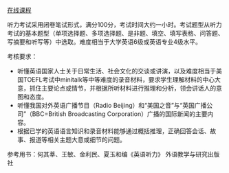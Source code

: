[在线课程](https://my.lexue-cloud.com/courseMng)

听力考试采用闭卷笔试形式，满分100分，考试时间大约一小时。考试题型从听力考试的基本题型（单项选择题、多项选择题、是非题、填空、填写表格、问答题、写摘要和听写等）中选取。难度相当于大学英语6级或英语专业4级水平。

考核要求：
- 听懂英语国家人士关于日常生活、社会文化的交谈或讲演，以及难度相当于美国TOEFL考试中minitalk等中等难度的录音材料，要求学生理解材料的中心大意，抓住主要论点或情节，并根据所听材料进行推理和分析，领会讲话人的意图和态度。
- 听懂我国对外英语广播节目（Radio Beijing）和“美国之音”与“英国广播公司”（BBC=British Broadcasting Corporation）广播的国际新闻的主要内容。
- 根据已学的英语语言知识和录音材料能够通过概括推理，正确回答会话、故事、报道等相关主题大意或细节的问题。

参考用书：何其莘、王敏、金利民、夏玉和编《英语听力》 外语教学与研究出版社

